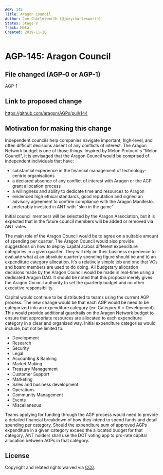 ```yaml
---
AGP: 145
Title: Aragon Council
Author: Joe Charlesworth (@joeycharlesworth)
Status: Stage V
Track: Meta
Created: 2019-11-20
---
```


# AGP-145: Aragon Council

## File changed (AGP-0 or AGP-1)

AGP-1

## Link to proposed change

https://github.com/aragon/AGPs/pull/144

## Motivation for making this change

Independent councils help companies navigate important, high-level, and often difficult decisions absent of any conflicts of interest. The Aragon Network budget is one of those things.  Inspired by Melon Protocol's "Melon Council", it is envisaged that the Aragon Council would be comprised of independent individuals that have: 

- substantial experience in the financial management of technology-centric organisations
- a declared absence of any conflict of interest with Aragon or the AGP grant allocation process
- a willingness and ability to dedicate time and resources to Aragon
- evidenced high ethical standards, good reputation and signed an advisory agreement to confirm compliance with the Aragon Manifesto.
- preferably invested in ANT with "skin in the game"

Initial council members will be selected by the Aragon Association, but it is expected that in the future council members will be added or removed via ANT votes. 

The main role of the Aragon Council would be to agree on a suitable amount of spending per quarter.  The Aragon Council would also provide suggestions on how to deploy capital across different expenditure categories in a given quarter.  They will rely on their business experience to evaluate what a) an absolute quarterly spending figure should be and b) an expenditure category allocation. It's a relatively simple job and one that VCs and board members are used to do doing. All budgetary allocation decisions made by the Aragon Council would be made in real-time using a dedicated Aragon DAO. It should be noted that this proposal merely gives the Aragon Council authority to set the quarterly budget and no other executive responsibility.

Capital would continue to be distributed to teams using the current AGP process. The new change would be that each AGP would be need to be categorized into an expenditure category (ex: Category A = Development). This would provide additional guardrails on the Aragon Network budget to ensure that appropriate resources are allocated to each expenditure category in a clear and organized way. Initial expenditure categories would include, but not be limited to:

- Development
- Research
- Security
- Legal
- Accounting & Banking
- Market Making 
- Treasury Management
- Customer Support
- Marketing
- Sales and business development
- Operations
- Community Management 
- Events
- Miscellaneous

Teams applying for funding through the AGP process would need to provide a detailed financial breakdown of how they intend to spend funds and detail spending per category. Should the expenditure sum of approved AGPs expenditure in a given category exceed the allocated budget for that category, ANT holders shall use the DOT voting app to pro-rate capital allocation between AGPs in that category. 


## License
Copyright and related rights waived via [CC0](https://creativecommons.org/publicdomain/zero/1.0/).
